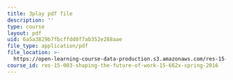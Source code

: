```yaml
---
title: 3play pdf file
description: ''
type: course
layout: pdf
uid: 6a5a3829b7fbcffdd0f7ab352e288aae
file_type: application/pdf
file_location: >-
  https://open-learning-course-data-production.s3.amazonaws.com/res-15-003-shaping-the-future-of-work-15-662x-spring-2016/6a5a3829b7fbcffdd0f7ab352e288aae_mslvJdTQhHc.pdf
course_id: res-15-003-shaping-the-future-of-work-15-662x-spring-2016
---
```

